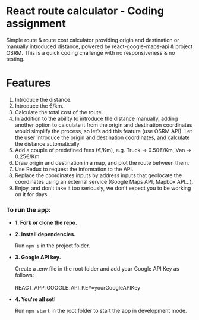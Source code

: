 # React route calculator - Coding assignment

Simple route & route cost calculator providing origin and destination or manually introduced distance, powered by react-google-maps-api & project OSRM.
This is a quick coding challenge with no responsiveness & no testing. 

# Features

1. Introduce the distance.
2. Introduce the €/km.
3. Calculate the total cost of the route.
4. In addition to the ability to introduce the distance manually, adding another option to calculate it from the origin and destination coordinates would simplify      the process, so let’s add this feature (use OSRM API). Let the user introduce the origin and destination coordinates, and calculate the distance automatically.
5. Add a couple of predefined fees (€/Km), e.g. Truck → 0.50€/Km, Van → 0.25€/Km
6. Draw origin and destination in a map, and plot the route between them.
7. Use Redux to request the information to the API.
8. Replace the coordinates inputs by address inputs that geolocate the coordinates using an external service (Google Maps API, Mapbox API...).
9. Enjoy, and don’t take it too seriously, we don’t expect you to be working on it for days.

### To run the app:
 
- **1. Fork or clone the repo.**
- **2. Install dependencies.**

  Run ```npm i``` in the project folder.
  
- **3. Google API key.**

  Create a .env file in the root folder and add your Google API Key as follows: <br /><br />
  REACT_APP_GOOGLE_API_KEY=yourGoogleAPIKey
  
- **4. You're all set!**

  Run ```npm start``` in the root folder to start the app in development mode.

